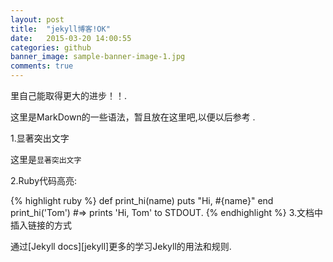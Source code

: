 ```yaml
---
layout: post
title:  "jekyll博客!OK"
date:   2015-03-20 14:00:55
categories: github
banner_image: sample-banner-image-1.jpg
comments: true
---
```

里自己能取得更大的进步！！.

这里是MarkDown的一些语法，暂且放在这里吧,以便以后参考 .

1.显著突出文字

这里是`显著突出文字`

2.Ruby代码高亮:

{% highlight ruby %}
def print_hi(name)
  puts "Hi, #{name}"
end
print_hi('Tom')
#=> prints 'Hi, Tom' to STDOUT.
{% endhighlight %}
3.文档中插入链接的方式

通过[Jekyll docs][jekyll]更多的学习Jekyll的用法和规则.

